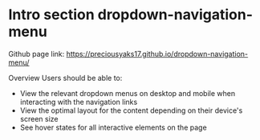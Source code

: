 # Intro section dropdown-navigation-menu
Github page link: https://preciousyaks17.github.io/dropdown-navigation-menu/

Overview
Users should be able to:

- View the relevant dropdown menus on desktop and mobile when interacting with the navigation links
- View the optimal layout for the content depending on their device's screen size
- See hover states for all interactive elements on the page

 
